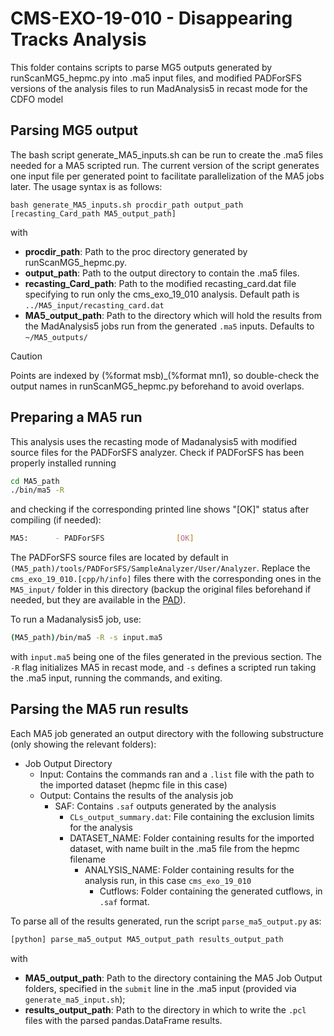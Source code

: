 # CMS-EXO-19-010 - Disappearing Tracks Analysis

This folder contains scripts to parse MG5 outputs generated by runScanMG5_hepmc.py into .ma5 input files, and modified PADForSFS versions of the analysis files to run MadAnalysis5 in recast mode for the CDFO model

## Parsing MG5 output

The bash script generate_MA5_inputs.sh can be run to create the .ma5 files needed for a MA5 scripted run. The current version of the script generates one input file per generated point to facilitate parallelization of the MA5 jobs later. The usage syntax is as follows:
```
bash generate_MA5_inputs.sh procdir_path output_path [recasting_Card_path MA5_output_path]
```
with
- **procdir\_path**: Path to the proc directory generated by runScanMG5_hepmc.py.
- **output\_path**: Path to the output directory to contain the .ma5 files.
- **recasting\_Card\_path**: Path to the modified recasting_card.dat file specifying to run only the cms_exo_19_010 analysis. Default path is `../MA5_input/recasting_card.dat`
- **MA5_output_path**: Path to the directory which will hold the results from the MadAnalysis5 jobs run from the generated `.ma5` inputs. Defaults to `~/MA5_outputs/`

> [!CAUTION]
> Points are indexed by (%format msb)\_(%format mn1), so double-check the output names in runScanMG5\_hepmc.py beforehand to avoid overlaps. 

## Preparing a MA5 run

This analysis uses the recasting mode of Madanalysis5 with modified source files for the PADForSFS analyzer. Check if PADForSFS has been properly installed running
```bash
cd MA5_path
./bin/ma5 -R
```
and checking if the corresponding printed line shows "\[OK\]" status after compiling (if needed):

```bash
MA5:      - PADForSFS                [OK]
```

The PADForSFS source files are located by default in `(MA5_path)/tools/PADForSFS/SampleAnalyzer/User/Analyzer`. Replace the `cms_exo_19_010.[cpp/h/info]` files there with the corresponding ones in the `MA5_input/` folder in this directory (backup the original files beforehand if needed, but they are available in the [PAD](https://madanalysis.irmp.ucl.ac.be/wiki/PublicAnalysisDatabase)).

To run a Madanalysis5 job, use:
```bash
(MA5_path)/bin/ma5 -R -s input.ma5
```
with `input.ma5` being one of the files generated in the previous section. The `-R` flag initializes MA5 in recast mode, and `-s` defines a scripted run taking the .ma5 input, running the commands, and exiting.


## Parsing the MA5 run results

Each MA5 job generated an output directory with the following substructure (only showing the relevant folders):
- Job Output Directory
  - Input: Contains the commands ran and a `.list` file with the path to the imported dataset (hepmc file in this case)
  - Output: Contains the results of the analysis job
    - SAF: Contains `.saf` outputs generated by the analysis
      - `CLs_output_summary.dat`: File containing the exclusion limits for the analysis
      - DATASET_NAME: Folder containing results for the imported dataset, with name built in the .ma5 file from the hepmc filename
        - ANALYSIS_NAME: Folder containing results for the analysis run, in this case `cms_exo_19_010`
          - Cutflows: Folder containing the generated cutflows, in `.saf` format.

To parse all of the results generated, run the script `parse_ma5_output.py` as:
```bash
[python] parse_ma5_output MA5_output_path results_output_path
```
with
- **MA5_output_path**: Path to the directory containing the MA5 Job Output folders, specified in the `submit` line in the .ma5 input (provided via `generate_ma5_input.sh`);
- **results_output_path**: Path to the directory in which to write the `.pcl` files with the parsed pandas.DataFrame results.
